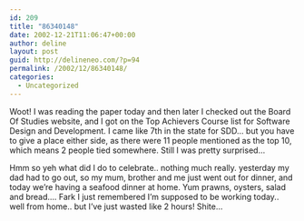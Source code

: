 ```yaml
---
id: 209
title: "86340148"
date: 2002-12-21T11:06:47+00:00
author: deline
layout: post
guid: http://delineneo.com/?p=94
permalink: /2002/12/86340148/
categories:
  - Uncategorized
---
```

Woot! I was reading the paper today and then later I checked out the Board Of Studies website, and I got on the Top Achievers Course list for Software Design and Development. I came like 7th in the state for SDD&#8230; but you have to give a place either side, as there were 11 people mentioned as the top 10, which means 2 people tied somewhere. Still I was pretty surprised&#8230;
  
Hmm so yeh what did I do to celebrate.. nothing much really. yesterday my dad had to go out, so my mum, brother and me just went out for dinner, and today we&#8217;re having a seafood dinner at home. Yum prawns, oysters, salad and bread&#8230;. Fark I just remembered I&#8217;m supposed to be working today.. well from home.. but I&#8217;ve just wasted like 2 hours! Shite&#8230;